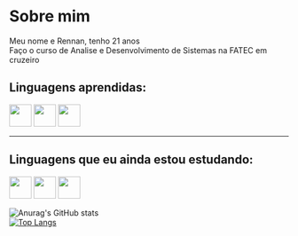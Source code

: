 <h1>Sobre mim</h1>
Meu nome e Rennan, tenho 21 anos <br>
Faço o curso de Analise e Desenvolvimento de Sistemas na FATEC em cruzeiro<br>

<h2>Linguagens aprendidas:</h2>
<img src="https://cdn.jsdelivr.net/gh/devicons/devicon/icons/java/java-original.svg" width="40" height="40"/>
<img src="https://cdn.jsdelivr.net/gh/devicons/devicon/icons/html5/html5-original.svg" width="40" height="40"/>
<img src="https://cdn.jsdelivr.net/gh/devicons/devicon/icons/css3/css3-original.svg" width="40" height="40"/>
 <hr>
 
 <h2>Linguagens que eu ainda estou estudando:</h2>
 <img src="https://cdn.jsdelivr.net/gh/devicons/devicon/icons/javascript/javascript-plain.svg" width="40" height="40" />
 <img src="https://cdn.jsdelivr.net/gh/devicons/devicon/icons/php/php-plain.svg" width="40" height="40"/>
 <img src="https://cdn.jsdelivr.net/gh/devicons/devicon/icons/lua/lua-original-wordmark.svg" width="40" height="40"/>

 ![Anurag's GitHub stats](https://github-readme-stats.vercel.app/api?username=RennanXD&show_icons=true&theme=radical)<br>
 [![Top Langs](https://github-readme-stats.vercel.app/api/top-langs/?username=RennanXD&layout=compact)](https://github.com/RennanXD/github-readme-stats)
